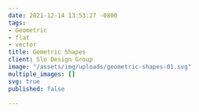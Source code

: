 ```yaml
---
date: 2021-12-14 13:53:27 -0800
tags:
- Geometric
- flat
- vector
title: Gemetric Shapes
client: Slo Design Group
image: "/assets/img/uploads/geometric-shapes-01.svg"
multiple_images: []
svg: true
published: false

---
```

